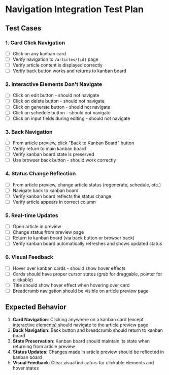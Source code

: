 # Navigation Integration Test Plan

## Test Cases

### 1. Card Click Navigation
- [ ] Click on any kanban card
- [ ] Verify navigation to `/articles/[id]` page
- [ ] Verify article content is displayed correctly
- [ ] Verify back button works and returns to kanban board

### 2. Interactive Elements Don't Navigate
- [ ] Click on edit button - should not navigate
- [ ] Click on delete button - should not navigate  
- [ ] Click on generate button - should not navigate
- [ ] Click on schedule button - should not navigate
- [ ] Click on input fields during editing - should not navigate

### 3. Back Navigation
- [ ] From article preview, click "Back to Kanban Board" button
- [ ] Verify return to main kanban board
- [ ] Verify kanban board state is preserved
- [ ] Use browser back button - should work correctly

### 4. Status Change Reflection
- [ ] From article preview, change article status (regenerate, schedule, etc.)
- [ ] Navigate back to kanban board
- [ ] Verify kanban board reflects the status change
- [ ] Verify article appears in correct column

### 5. Real-time Updates
- [ ] Open article in preview
- [ ] Change status from preview page
- [ ] Return to kanban board (via back button or browser back)
- [ ] Verify kanban board automatically refreshes and shows updated status

### 6. Visual Feedback
- [ ] Hover over kanban cards - should show hover effects
- [ ] Cards should have proper cursor states (grab for draggable, pointer for clickable)
- [ ] Title should show hover effect when hovering over card
- [ ] Breadcrumb navigation should be visible on article preview page

## Expected Behavior

1. **Card Navigation**: Clicking anywhere on a kanban card (except interactive elements) should navigate to the article preview page
2. **Back Navigation**: Back button and breadcrumb should return to kanban board
3. **State Preservation**: Kanban board should maintain its state when returning from article preview
4. **Status Updates**: Changes made in article preview should be reflected in kanban board
5. **Visual Feedback**: Clear visual indicators for clickable elements and hover states